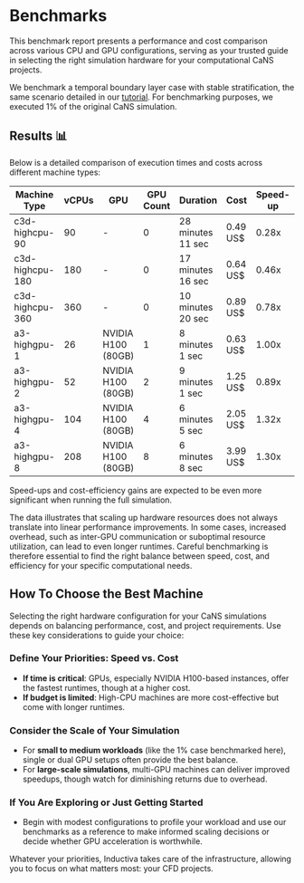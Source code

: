 # Benchmarks
This benchmark report presents a performance and cost comparison across various CPU and GPU configurations, serving as your trusted guide in selecting the right simulation hardware for your computational CaNS projects.

We benchmark a temporal boundary layer case with stable stratification, the same scenario detailed in our [tutorial](https://inductiva.ai/guides/cans/run-temporal-boundary-layer-case). For benchmarking purposes, we executed 1% of the original CaNS simulation.

## Results 📊
Below is a detailed comparison of execution times and costs across different machine types:

| Machine Type    | vCPUs | GPU                | GPU Count | Duration          | Cost      | Speed-up |
| --------------- | ----- | ------------------ | --------- | ----------------- | --------- | -------- |
| c3d-highcpu-90  | 90    | -                  | 0         | 28 minutes 11 sec | 0.49 US$ | 0.28x    |
| c3d-highcpu-180 | 180   | -                  | 0         | 17 minutes 16 sec | 0.64 US$ | 0.46x    |
| c3d-highcpu-360 | 360   | -                  | 0         | 10 minutes 20 sec | 0.89 US$ | 0.78x    |
| a3-highgpu-1    | 26    | NVIDIA H100 (80GB) | 1         | 8 minutes 1 sec   | 0.63 US$ | 1.00x    |
| a3-highgpu-2    | 52    | NVIDIA H100 (80GB) | 2         | 9 minutes 1 sec   | 1.25 US$ | 0.89x    |
| a3-highgpu-4    | 104   | NVIDIA H100 (80GB) | 4         | 6 minutes 5 sec   | 2.05 US$ | 1.32x    |
| a3-highgpu-8    | 208   | NVIDIA H100 (80GB) | 8         | 6 minutes 8 sec   | 3.99 US$ | 1.30x    |

Speed-ups and cost-efficiency gains are expected to be even more significant when running the full simulation.

The data illustrates that scaling up hardware resources does not always translate into linear performance improvements. In some cases, increased overhead, such as inter-GPU communication or suboptimal resource utilization, can lead to even longer runtimes. Careful benchmarking is therefore essential to find the right balance between speed, cost, and efficiency for your specific computational needs.

## How To Choose the Best Machine
Selecting the right hardware configuration for your CaNS simulations depends on balancing performance, cost, and project requirements. Use these key considerations to guide your choice:

### Define Your Priorities: Speed vs. Cost
- **If time is critical**: GPUs, especially NVIDIA H100-based instances, offer the fastest runtimes, though at a higher cost.
- **If budget is limited**: High-CPU machines are more cost-effective but come with longer runtimes.

### Consider the Scale of Your Simulation
- For **small to medium workloads** (like the 1% case benchmarked here), single or dual GPU setups often provide the best balance.
- For **large-scale simulations**, multi-GPU machines can deliver improved speedups, though watch for diminishing returns due to overhead.

### If You Are Exploring or Just Getting Started
- Begin with modest configurations to profile your workload and use our benchmarks as a reference to make informed scaling decisions or decide whether GPU acceleration is worthwhile.

Whatever your priorities, Inductiva takes care of the infrastructure, allowing you to focus on what matters most: your CFD projects.